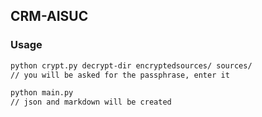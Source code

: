 ## CRM-AISUC

### Usage
```bash
python crypt.py decrypt-dir encryptedsources/ sources/
// you will be asked for the passphrase, enter it

python main.py
// json and markdown will be created
```
